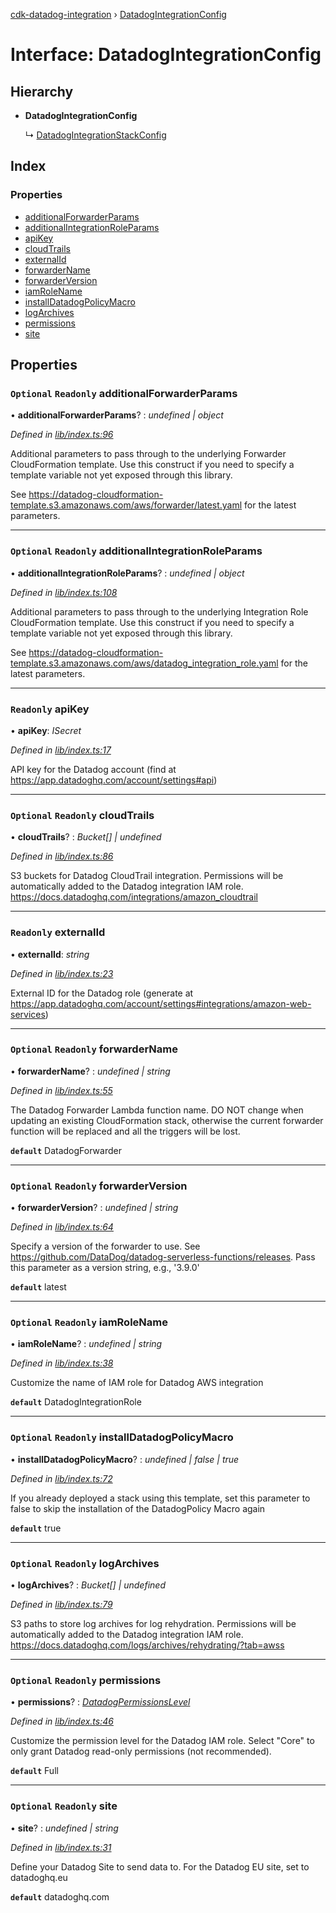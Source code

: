 [cdk-datadog-integration](../README.md) › [DatadogIntegrationConfig](datadogintegrationconfig.md)

# Interface: DatadogIntegrationConfig

## Hierarchy

* **DatadogIntegrationConfig**

  ↳ [DatadogIntegrationStackConfig](datadogintegrationstackconfig.md)

## Index

### Properties

* [additionalForwarderParams](datadogintegrationconfig.md#optional-readonly-additionalforwarderparams)
* [additionalIntegrationRoleParams](datadogintegrationconfig.md#optional-readonly-additionalintegrationroleparams)
* [apiKey](datadogintegrationconfig.md#readonly-apikey)
* [cloudTrails](datadogintegrationconfig.md#optional-readonly-cloudtrails)
* [externalId](datadogintegrationconfig.md#readonly-externalid)
* [forwarderName](datadogintegrationconfig.md#optional-readonly-forwardername)
* [forwarderVersion](datadogintegrationconfig.md#optional-readonly-forwarderversion)
* [iamRoleName](datadogintegrationconfig.md#optional-readonly-iamrolename)
* [installDatadogPolicyMacro](datadogintegrationconfig.md#optional-readonly-installdatadogpolicymacro)
* [logArchives](datadogintegrationconfig.md#optional-readonly-logarchives)
* [permissions](datadogintegrationconfig.md#optional-readonly-permissions)
* [site](datadogintegrationconfig.md#optional-readonly-site)

## Properties

### `Optional` `Readonly` additionalForwarderParams

• **additionalForwarderParams**? : *undefined | object*

*Defined in [lib/index.ts:96](https://github.com/blimmer/cdk-datadog-integration/blob/main/lib/index.ts#L96)*

Additional parameters to pass through to the underlying Forwarder CloudFormation
template. Use this construct if you need to specify a template variable not
yet exposed through this library.

See https://datadog-cloudformation-template.s3.amazonaws.com/aws/forwarder/latest.yaml
for the latest parameters.

___

### `Optional` `Readonly` additionalIntegrationRoleParams

• **additionalIntegrationRoleParams**? : *undefined | object*

*Defined in [lib/index.ts:108](https://github.com/blimmer/cdk-datadog-integration/blob/main/lib/index.ts#L108)*

Additional parameters to pass through to the underlying Integration Role CloudFormation
template. Use this construct if you need to specify a template variable not
yet exposed through this library.

See https://datadog-cloudformation-template.s3.amazonaws.com/aws/datadog_integration_role.yaml
for the latest parameters.

___

### `Readonly` apiKey

• **apiKey**: *ISecret*

*Defined in [lib/index.ts:17](https://github.com/blimmer/cdk-datadog-integration/blob/main/lib/index.ts#L17)*

API key for the Datadog account (find at https://app.datadoghq.com/account/settings#api)

___

### `Optional` `Readonly` cloudTrails

• **cloudTrails**? : *Bucket[] | undefined*

*Defined in [lib/index.ts:86](https://github.com/blimmer/cdk-datadog-integration/blob/main/lib/index.ts#L86)*

S3 buckets for Datadog CloudTrail integration. Permissions will be automatically
added to the Datadog integration IAM role.
https://docs.datadoghq.com/integrations/amazon_cloudtrail

___

### `Readonly` externalId

• **externalId**: *string*

*Defined in [lib/index.ts:23](https://github.com/blimmer/cdk-datadog-integration/blob/main/lib/index.ts#L23)*

External ID for the Datadog role (generate at
https://app.datadoghq.com/account/settings#integrations/amazon-web-services)

___

### `Optional` `Readonly` forwarderName

• **forwarderName**? : *undefined | string*

*Defined in [lib/index.ts:55](https://github.com/blimmer/cdk-datadog-integration/blob/main/lib/index.ts#L55)*

The Datadog Forwarder Lambda function name. DO NOT change when updating an existing
CloudFormation stack, otherwise the current forwarder function will be replaced and
all the triggers will be lost.

**`default`** DatadogForwarder

___

### `Optional` `Readonly` forwarderVersion

• **forwarderVersion**? : *undefined | string*

*Defined in [lib/index.ts:64](https://github.com/blimmer/cdk-datadog-integration/blob/main/lib/index.ts#L64)*

Specify a version of the forwarder to use. See
https://github.com/DataDog/datadog-serverless-functions/releases. Pass this
parameter as a version string, e.g., '3.9.0'

**`default`** latest

___

### `Optional` `Readonly` iamRoleName

• **iamRoleName**? : *undefined | string*

*Defined in [lib/index.ts:38](https://github.com/blimmer/cdk-datadog-integration/blob/main/lib/index.ts#L38)*

Customize the name of IAM role for Datadog AWS integration

**`default`** DatadogIntegrationRole

___

### `Optional` `Readonly` installDatadogPolicyMacro

• **installDatadogPolicyMacro**? : *undefined | false | true*

*Defined in [lib/index.ts:72](https://github.com/blimmer/cdk-datadog-integration/blob/main/lib/index.ts#L72)*

If you already deployed a stack using this template, set this parameter to false
to skip the installation of the DatadogPolicy Macro again

**`default`** true

___

### `Optional` `Readonly` logArchives

• **logArchives**? : *Bucket[] | undefined*

*Defined in [lib/index.ts:79](https://github.com/blimmer/cdk-datadog-integration/blob/main/lib/index.ts#L79)*

S3 paths to store log archives for log rehydration.
Permissions will be automatically added to the Datadog integration IAM role.
https://docs.datadoghq.com/logs/archives/rehydrating/?tab=awss

___

### `Optional` `Readonly` permissions

• **permissions**? : *[DatadogPermissionsLevel](../README.md#datadogpermissionslevel)*

*Defined in [lib/index.ts:46](https://github.com/blimmer/cdk-datadog-integration/blob/main/lib/index.ts#L46)*

Customize the permission level for the Datadog IAM role.
Select "Core" to only grant Datadog read-only permissions (not recommended).

**`default`** Full

___

### `Optional` `Readonly` site

• **site**? : *undefined | string*

*Defined in [lib/index.ts:31](https://github.com/blimmer/cdk-datadog-integration/blob/main/lib/index.ts#L31)*

Define your Datadog Site to send data to.
For the Datadog EU site, set to datadoghq.eu

**`default`** datadoghq.com
